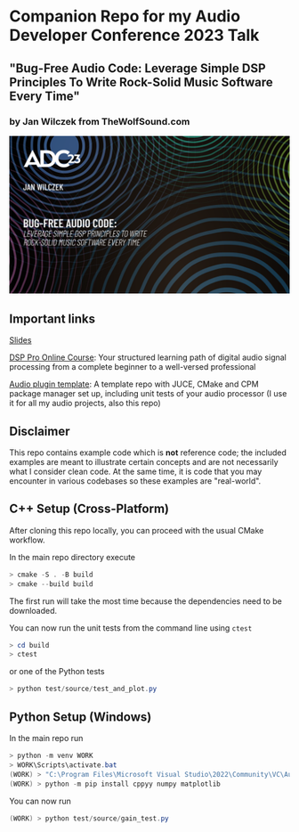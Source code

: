 # Companion Repo for my Audio Developer Conference 2023 Talk

## "Bug-Free Audio Code: Leverage Simple DSP Principles To Write Rock-Solid Music Software Every Time"

### by Jan Wilczek from TheWolfSound.com

![thumbnail](img/Bug-free%20audio%20code-_Title%20Card%20copy.png)

## Important links

[Slides](Slides.pdf)

[DSP Pro Online Course](https://wolfsoundacademy.com/dsp-pro): Your structured learning path of digital audio signal processing from a complete beginner to a well-versed professional

[Audio plugin template](https://github.com/JanWilczek/audio-plugin-template): A template repo with JUCE, CMake and CPM package manager set up, including unit tests of your audio processor (I use it for all my audio projects, also this repo)

## Disclaimer

This repo contains example code which is **not** reference code; the included examples are meant to illustrate certain concepts and are not necessarily what I consider clean code. At the same time, it is code that you may encounter in various codebases so these examples are "real-world".

## C++ Setup (Cross-Platform)

After cloning this repo locally, you can proceed with the usual CMake workflow.

In the main repo directory execute

```powershell
> cmake -S . -B build
> cmake --build build
```

The first run will take the most time because the dependencies need to be downloaded.

You can now run the unit tests from the command line using `ctest`

```powershell
> cd build
> ctest
```

or one of the Python tests

```powershell
> python test/source/test_and_plot.py
```

## Python Setup (Windows)

In the main repo run

```powershell
> python -m venv WORK
> WORK\Scripts\activate.bat
(WORK) > "C:\Program Files\Microsoft Visual Studio\2022\Community\VC\Auxiliary\Build\vcvars64.bat"
(WORK) > python -m pip install cppyy numpy matplotlib
```

You can now run

```powershell
(WORK) > python test/source/gain_test.py
```
